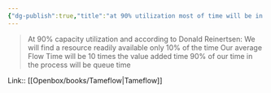 ```yaml
---
{"dg-publish":true,"title":"at 90% utilization most of time will be in queue","tags":["quotes"],"date":"2023-02-15T09:15:44+04:00","modified_at":"2023-07-12T15:42:32+03:00","alias":"at 90% utilization most of time will be in queue","dg-path":"/quotes/202302150915.md","permalink":"/quotes/202302150915/","dgPassFrontmatter":true}
---
```



> At 90% capacity utilization and according to Donald Reinertsen: We will find a resource readily available only 10% of the time Our average Flow Time will be 10 times the value added time 90% of our time in the process will be queue time

Link:: [[Openbox/books/Tameflow|Tameflow]]
